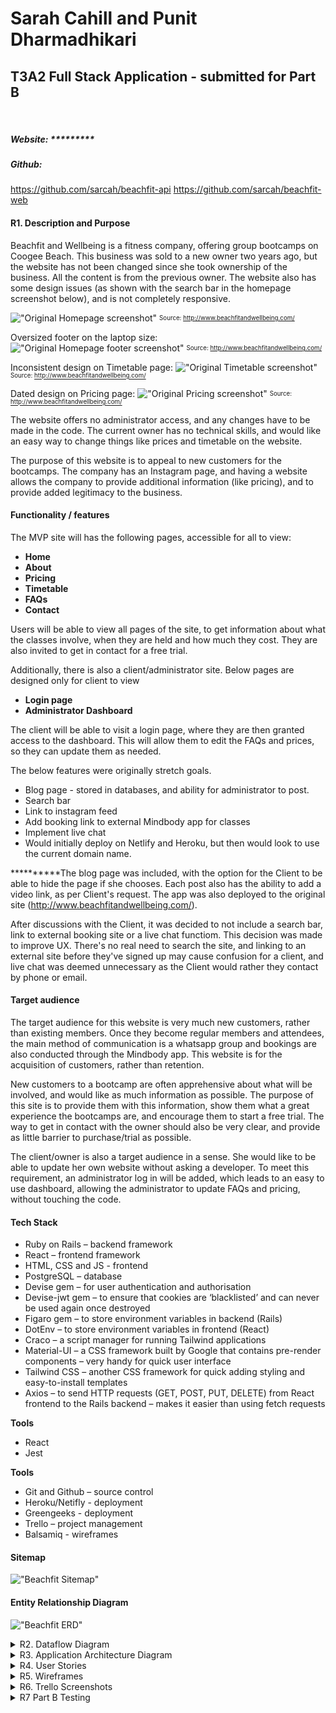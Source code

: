 # Sarah Cahill and Punit Dharmadhikari
## T3A2 Full Stack Application - submitted for Part B

<br>

##### Website: *********
##### Github: 
https://github.com/sarcah/beachfit-api
https://github.com/sarcah/beachfit-web

#### R1. Description and Purpose
Beachfit and Wellbeing is a fitness company, offering group bootcamps on Coogee Beach. This business was sold to a new owner two years ago, but the website has not been changed since she took ownership of the business. All the content is from the previous owner. The website also has some design issues (as shown with the search bar in the homepage screenshot below), and is not completely responsive. 

!["Original Homepage screenshot"](/docs/Original_home.png)
<sub><sup>Source: http://www.beachfitandwellbeing.com/</sup></sub>

Oversized footer on the laptop size:
!["Original Homepage footer screenshot"](/docs/Original_footer.png)
<sub><sup>Source: http://www.beachfitandwellbeing.com/</sup></sub>

Inconsistent design on Timetable page: 
!["Original Timetable screenshot"](/docs/Original_timetable.png)
<sub><sup>Source: http://www.beachfitandwellbeing.com/</sup></sub>

Dated design on Pricing page:
!["Original Pricing screenshot"](/docs/Original_pricing.png)
<sub><sup>Source: http://www.beachfitandwellbeing.com/</sup></sub>

The website offers no administrator access, and any changes have to be made in the code. The current owner has no technical skills, and would like an easy way to change things like prices and timetable on the website.

The purpose of this website is to appeal to new customers for the bootcamps. The company has an Instagram page, and having a website allows the company to provide additional information (like pricing), and to provide added legitimacy to the business.


#### Functionality / features
The MVP site will has the following pages, accessible for all to view:
- **Home**
- **About**
- **Pricing**
- **Timetable**
- **FAQs**
- **Contact**

Users will be able to view all pages of the site, to get information about what the classes involve, when they are held and how much they cost. They are also invited to get in contact for a free trial.

Additionally, there is also a client/administrator site. Below pages are designed only for client to view
- **Login page**
- **Administrator Dashboard**

The client will be able to visit a login page, where they are then granted access to the dashboard. This will allow them to edit the FAQs and prices, so they can update them as needed. 

The below features were originally stretch goals. 
- Blog page - stored in databases, and ability for administrator to post.
- Search bar
- Link to instagram feed
- Add booking link to external Mindbody app for classes
- Implement live chat
- Would initially deploy on Netlify and Heroku, but then would look to use the current domain name.

**********The blog page was included, with the option for the Client to be able to hide the page if she chooses. Each post also has the ability to add a video link, as per Client's request. The app was also deployed to the original site (http://www.beachfitandwellbeing.com/).

After discussions with the Client, it was decided to not include a search bar, link to external booking site or a live chat functiom. This decision was made to improve UX. There's no real need to search the site, and linking to an external site before they've signed up may cause confusion for a client, and live chat was deemed unnecessary as the Client would rather they contact by phone or email.

#### Target audience
The target audience for this website is very much new customers, rather than existing members. Once they become regular members and attendees, the main method of communication is a whatsapp group and bookings are also conducted through the Mindbody app. This website is for the acquisition of customers, rather than retention. 

New customers to a bootcamp are often apprehensive about what will be involved, and would like as much information as possible. The purpose of this site is to provide them with this information, show them what a great experience the bootcamps are, and encourage them to start a free trial. The way to get in contact with the owner should also be very clear, and provide as little barrier to purchase/trial as possible.  

The client/owner is also a target audience in a sense. She would like to be able to update her own website without asking a developer. To meet this requirement, an administrator log in will be added, which leads to an easy to use dashboard, allowing the administrator to update FAQs and pricing, without touching the code. 


#### Tech Stack

- Ruby on Rails – backend framework
- React – frontend framework
- HTML, CSS and JS - frontend
- PostgreSQL – database
- Devise gem – for user authentication and authorisation
- Devise-jwt gem – to ensure that cookies are ‘blacklisted’ and can never be used again once destroyed
- Figaro gem – to store environment variables in backend (Rails)
- DotEnv – to store environment variables in frontend (React)
- Craco – a script manager for running Tailwind applications
- Material-UI – a CSS framework built by Google that contains pre-render components – very handy for quick user interface
- Tailwind CSS – another CSS framework for quick adding styling and easy-to-install templates
- Axios – to send HTTP requests (GET, POST, PUT, DELETE) from React frontend to the Rails backend – makes it easier than using fetch requests

**Tools**
- React
- Jest
  
**Tools**
- Git and Github – source control
- Heroku/Netifly - deployment
- Greengeeks - deployment
- Trello – project management 
- Balsamiq - wireframes


#### Sitemap
!["Beachfit Sitemap"](/docs/sitemap.png)


#### Entity Relationship Diagram

!["Beachfit ERD"](/docs/Beachfit-ERD.png)

<details>
<summary> R2. Dataflow Diagram </summary>

!["Beachfit Dataflow Diagram"](/docs/DFD.png)
</details>


<details>
<summary> R3. Application Architecture Diagram </summary>

!["Beachfit Application Architecture Diagram"](/docs/AAD.png) 
</details>

<details>
<summary> R4. User Stories </summary>

**Client**

As a client, I want to be able to log in to the site and see a dashboard, that is secure and easy to use. 
As a client, I want to be able to add/edit/delete FAQs from the site through the administrator dashboard.
As a client, I want to be able to add/edit/delete the pricing and membership options from the site through the administrator dashboard.
As a client, I want to be able to add/edit/delete Blog posts from the site.
As a client, I want potential customers to find it easy to get in contact to set up a free trial, and encourage them to do so.
As a client, I want potential customers to have a seamless user experience. 
As a client, I want to utilise the existing web page (http://www.beachfitandwellbeing.com/)

**Potential Customer**

As a user, I want to easily interact with the website, and find the information I need.
As a user, I want to get an accurate idea of what the bootcamp sessions are like before attending. 
As a user, I want the frequently asked questions to be easily accessible and to cover topics I am interested in.
As a user, I want to have clear information regarding pricing that I can access upfront.
As a user, I want multiple options to contact (phone, email, Instagram account). 
As a user, I want the first search result to appear on google when I search ‘beachfit’ (this happens when the existing website address is used without additional investment in SEO).
</details> 

<details>
<summary> R5. Wireframes </summary>

Some wireframe pages went through multiple versions after discussions with the Client (some iterations can be seen in Part A documentation). Below are final versions.

!["Wireframes"](/docs/wireframes.png)
</details>

<details>
<summary> R6. Trello Screenshots </summary>
Trello was used as a management tool for the project. Different cards were created for each rubric to ensure requirements were met, and assigned to each team member (or both). Comments used to add to each card to ensure all team members were across what had been done and what still needed to be done. A separate Part A Completed column was create for easier managability.

https://trello.com/b/QOcKR4Y2/rails-react-app 
<details>
<summary> Part A </summary>

Day 1:
!["Trello 10 July"](/docs/Trello_Screenshots/Trello_100721.png)

Day 2:
!["Trello 11 July"](/docs/Trello_Screenshots/Trello_110721.png)

Day 3:
!["Trello 12 July"](/docs/Trello_Screenshots/Trello_120721.png)

Day 4:
!["Trello 13 July"](/docs/Trello_Screenshots/Trello_130721.png)

Day 5:
!["Trello 14 July"](/docs/Trello_Screenshots/Trello_140721.png)

Day 6:
!["Trello 15 July"](/docs/Trello_Screenshots/Trello_150721.png)

Day 7:
!["Trello 16 July"](/docs/Trello_Screenshots/Trello_160721.png)

</details>
<details>
<summary> Part B </summary>

Day 1:
!["Trello 16 July"](/docs/Trello_Screenshots/Trello_200721.png)

Day 2:
!["Trello 16 July"](/docs/Trello_Screenshots/Trello_210721.png)

Day 3:
!["Trello 16 July"](/docs/Trello_Screenshots/Trello_220721.png)

Day 4:
!["Trello 16 July"](/docs/Trello_Screenshots/Trello_250721.png)

Day 5:
!["Trello 16 July"](/docs/Trello_Screenshots/Trello_260721.png)

****************
Day 6:
!["Trello 16 July"](/docs/Trello_Screenshots/Trello_270721.png)

</details>
</details>
<details>
<summary> R7 Part B Testing </summary>

Testing was done within a formal testing framework using Jest and React. User testing was also done in the development and production, with the opportunity for the Client to test as well.

| TESTING - RESPONSIVE TABLET |                           |                                                                                                     |              |              |                                                                  |              |
|-----------------------------|---------------------------|-----------------------------------------------------------------------------------------------------|--------------|--------------|------------------------------------------------------------------|--------------|
| TYPE                        | TASK                      | COMMENTS                                                                                            | TEAM CHECK 1 | TEAM CHECK 2 | CHECK 1 COMMENTS                                                 | CLIENT CHECK |
| Display                     | Homepage - icons and text | Appropriate spacing around each card, text lined up                                                 | fail         |              | Add margin around cards                                          | Pass         |
| Display                     | Homepage - Testimonials   | Spacing around testimonials is appropriate for page size                                            | pass         | pass         |                                                                  | Pass         |
| Display                     | Header card image         | Image is appropriately spaced on all pages                                                          | pass         | pass         |                                                                  | Pass         |
| Display                     | About page                | Image and text vertical alignment                                                                   | fail         | pass         | Should picture go on top of text?                                | Pass         |
| Display                     | Contact page              | Text is centred                                                                                     | pass         | pass         |                                                                  | Pass         |
| Display                     | FAQ page                  | Spacing around each question and answer, all lined up appropriately                                 | pass         | pass         |                                                                  | Pass         |
| Display                     | Timetable page            | Timetable lines up, with each session well deliniated                                               | pass         | pass         |                                                                  | Pass         |
| Display                     | Pricing page              | Each card spaced appropriately, with membership the focus for potential customers                   | fail         | pass         | Class passes need to be added                                    | Pass         |
| Display                     | Blogs page                | Blog posts appropriately spaced and display across page                                             | fail         | pass         | Blog posts need to be added                                      | Pass         |
| Display                     | Footer                    | Text needs to appear on one line                                                                    | fail         | pass         | Move text to one line                                            | Pass         |
| Display                     | Login page                | Log in page is adequately spaced, and has enough room for email address and password to be entered. | pass         | pass         |                                                                  | Pass         |
| Display                     | Dashboard                 | Adequate sizing and spacing for tablet                                                              | fail         | pass         | CRUD pages all good, but dashboard needs to be resized           | Pass         |
|                             |                           |                                                                                                     |              |              |                                                                  |              |
| TESTING - RESPONSIVE MOBILE |                           |                                                                                                     |              |              |                                                                  |              |
| TYPE                        | TASK                      | COMMENTS                                                                                            | TEAM CHECK 1 | TEAM CHECK 2 | CHECK 1 COMMENTS                                                 | CLIENT CHECK |
| Display                     | Navbar                    | Navbar displayed correctly                                                                          | fail         | pass         | Navbar overlapping social icons                                  | Pass         |
| Display                     | Homepage - icons and text | Appropriate spacing around each card, text lined up                                                 | fail         | pass         | Add margin around cards. Or display vertically?                  | Pass         |
| Display                     | Homepage - Testimonials   | Spacing around testimonials is appropriate for page size                                            | pass         | pass         |                                                                  | Pass         |
| Display                     | Header card image         | Image is appropriately spaced on all pages                                                          | pass         | pass         |                                                                  | Pass         |
| Display                     | About page                | Image and text vertical alignment                                                                   | fail         | pass         | Should picture go on top of text? Need spacing around buttons    | Pass         |
| Display                     | Contact page              | Text is centred                                                                                     | fail         | pass         | Big gap between map and footer?                                  | Pass         |
| Display                     | FAQ page                  | Spacing around each question and answer, all lined up appropriately                                 | fail         | pass         | Big gap betweenbefore footer?                                    | Pass         |
| Display                     | Timetable page            | Timetable lines up, with each session well deliniated                                               | fail         | pass         | Table need to be changed for mobile view. Big gap before footer? | Pass         |
| Display                     | Pricing page              | Each card spaced appropriately, with membership the focus for potential customers                   | fail         | pass         | Class passes need to be added Text too wide for mobile.          | Pass         |
| Display                     | Blogs page                | Blog posts appropriately spaced and display across page                                             | fail         | pass         | Blog posts need to be added                                      | Pass         |
| Display                     | Footer                    | Font size appropriate                                                                               | fail         | pass         | Font size large for mobile size, may need to adjust.             | Pass         |
| Display                     | Login page                | Log in page is adequately spaced, and has enough room for email address and password to be entered. | pass         | pass         |                                                                  | Pass         |
| Display                     | Dashboard                 | Adequate sizing and spacing for mobile                                                              | fail         | pass         | Pages need to be resized for mobile.                             | Pass         |

</details>